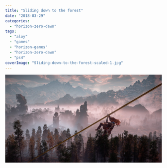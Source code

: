 ```yaml
---
title: "Sliding down to the forest"
date: "2018-03-29"
categories: 
  - "horizon-zero-dawn"
tags: 
  - "aloy"
  - "games"
  - "horizon-games"
  - "horizon-zero-dawn"
  - "ps4"
coverImage: "Sliding-down-to-the-forest-scaled-1.jpg"
---
```


[![](images/Sliding-down-to-the-forest-scaled-1.jpg)](https://davidpeach.co.uk/wp-content/uploads/2023/01/Sliding-down-to-the-forest-scaled-1.jpg)
